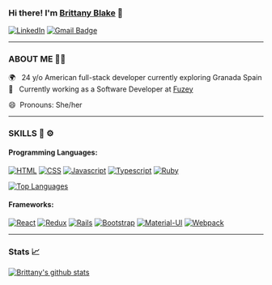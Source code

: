 ### Hi there! I'm [Brittany Blake](https://brittany-blake.netlify.app/) 👋 
[![LinkedIn](https://img.shields.io/badge/linkedin-%230077B5.svg?&style=for-the-badge&logo=linkedin&logoColor=white)](https://www.linkedin.com/in/brittany-a-blake/)
[![Gmail Badge](https://img.shields.io/badge/gmail-c14438?style=for-the-badge&logo=Gmail&logoColor=white)](mailto:brittany.blake49@gmail.com)
<!--
**BrittanyBlake/BrittanyBlake** is a ✨ _special_ ✨ repository because its `README.md` (this file) appears on your GitHub profile.

Here are some ideas to get you started:

- 🔭 I’m currently working on ...
- 🌱 I’m currently learning ...
- 👯 I’m looking to collaborate on ...
- 🤔 I’m looking for help with ...
- 💬 Ask me about ...
- 📫 How to reach me: ...
- 😄 Pronouns: ...
- ⚡ Fun fact: ...
-->
****
###  ABOUT ME 👩🏽
 🌍 &nbsp; 24 y/o American full-stack developer currently exploring Granada Spain <br>
 💼 &nbsp; Currently working as a Software Developer at [Fuzey](https://www.fuzey.io) <br>
 <!-- 🔭 &nbsp; Looking for new opportunities to use my web development skills <br> -->
 😄 &nbsp;Pronouns: She/her
 ****
 ### SKILLS 🔧 ⚙️
 #### Programming Languages:
[![HTML](https://img.shields.io/badge/html5%20-%23E34F26.svg?&style=for-the-badge&logo=html5&logoColor=white)](https://github.com/BrittanyBlake/)
[![CSS](https://img.shields.io/badge/css3%20-%231572B6.svg?&style=for-the-badge&logo=css3&logoColor=white)](https://github.com/BrittanyBlake/)
[![Javascript](https://img.shields.io/badge/javascript%20-%23323330.svg?&style=for-the-badge&logo=javascript&logoColor=%23F7DF1E)](https://github.com/BrittanyBlake/)
[![Typescript](https://img.shields.io/badge/typescript%20-%23323330.svg?&style=for-the-badge&logo=typescript&logoColor=%23F7DF1E)](https://github.com/BrittanyBlake/)
[![Ruby](https://img.shields.io/badge/ruby-%23CC342D.svg?&style=for-the-badge&logo=ruby&logoColor=white)](https://github.com/BrittanyBlake/)

[![Top Languages](https://github-readme-stats.vercel.app/api/top-langs/?username=BrittanyBlake&layout=compact)](https://github.com/BrittanyBlake/github-readme-stats)

#### Frameworks:
[![React](https://img.shields.io/badge/react%20-%2320232a.svg?&style=for-the-badge&logo=react&logoColor=%2361DAFB)](https://github.com/BrittanyBlake/)
[![Redux](https://img.shields.io/badge/redux%20-%23593d88.svg?&style=for-the-badge&logo=redux&logoColor=white)](https://github.com/BrittanyBlake/)
[![Rails](https://img.shields.io/badge/rails%20-%23CC0000.svg?&style=for-the-badge&logo=ruby-on-rails&logoColor=white)](https://github.com/BrittanyBlake/)
[![Bootstrap](https://img.shields.io/badge/bootstrap%20-%23563D7C.svg?&style=for-the-badge&logo=bootstrap&logoColor=white)](https://github.com/BrittanyBlake/)
[![Material-UI](https://img.shields.io/badge/material%20ui%20-%230081CB.svg?&style=for-the-badge&logo=material-ui&logoColor=white)](https://github.com/BrittanyBlake/)
[![Webpack](https://img.shields.io/badge/webpack%20-%238DD6F9.svg?&style=for-the-badge&logo=webpack&logoColor=black)](https://github.com/BrittanyBlake/)
****
### Stats 📈
[![Brittany's github stats](https://github-readme-stats.vercel.app/api?username=BrittanyBlake&show_icons=true)](https://github.com/BrittanyBlake/github-readme-stats)

